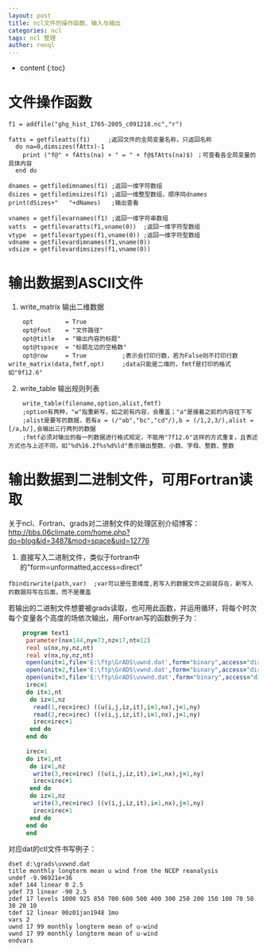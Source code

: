 ```yaml
---
layout: post
title: ncl文件的操作函数、输入与输出
categories: ncl
tags: ncl 整理
author: renql
---
```


* content
{:toc}

# 文件操作函数
```
f1 = addfile("ghg_hist_1765-2005_c091218.nc","r")
  
fatts = getfileatts(f1)     ;返回文件的全局变量名称，只返回名称
  do na=0,dimsizes(fAtts)-1
    print ("f@" + fAtts(na) + " = " + f@$fAtts(na)$) ；可查看各全局变量的具体内容
  end do
  
dnames = getfiledimnames(f1) ;返回一维字符数组
dsizes = getfiledimsizes(f1) ;返回一维整型数组，顺序同dnames
print(dSizes+"   "+dNames)   ;输出查看

vnames = getfilevarnames(f1) ;返回一维字符串数组
vatts  = getfilevaratts(f1,vname(0))  ;返回一维字符型数组
vtype  = getfilevartypes(f1,vname(0)) ;返回一维字符型数组
vdname = getfilevardimnames(f1,vname(0))
vdsize = getfilevardimsizes(f1,vname(0))
```




# 输出数据到ASCII文件
1. write_matrix 输出二维数据   
```
	opt 		= True
	opt@fout 	= "文件路径"
	opt@title 	= "输出内容的标题"
	opt@tspace  = "标题左边的空格数"
	opt@row 	= True 			;表示会打印行数，若为False则不打印行数
write_matrix(data,fmtf,opt)		;data只能是二维的，fmtf是打印的格式如"9f12.6"
```

2. write_table 输出规则列表
```
	write_table(filename,option,alist,fmtf)
	;option有两种，"w"指重新写，如之前有内容，会覆盖；"a"是接着之前的内容往下写
	;alist是要写的数据，若有a = (/"ab","bc","cd"/),b = (/1,2,3/),alist = [/a,b/],会输出三行两列的数据
	;fmtf必须对输出的每一列数据进行格式规定，不能用"7f12.6"这样的方式重复，且表述方式也与上述不同，如"%d%16.2f%s%d%ld"表示输出整数、小数、字母、整数、整数
```

# 输出数据到二进制文件，可用Fortran读取
关于ncl、Fortran、grads对二进制文件的处理区别介绍博客：<a href="http://bbs.06climate.com/home.php?do=blog&id=3487&mod=space&uid=12776" target="_blank"> http://bbs.06climate.com/home.php?do=blog&id=3487&mod=space&uid=12776 </a>

1.  直接写入二进制文件，类似于fortran中的"form=unformatted,access=direct"
```
fbindirwrite(path,var)  ;var可以是任意维度,若写入的数据文件之前就存在，新写入的数据将写在后面，而不是覆盖
```

若输出的二进制文件想要被grads读取，也可用此函数，并运用循环，将每个时次每个变量各个高度的场依次输出，用Fortran写的函数例子为：
```F90
    program text1
	 parameter(nx=144,ny=73,nz=17,nt=12)
	 real u(nx,ny,nz,nt)
	 real v(nx,ny,nz,nt)    
	 open(unit=1,file='E:\ftp\GrADS\uwnd.dat',form="binary",access="direct",recl=4*nx*ny)
	 open(unit=2,file='E:\ftp\GrADS\vwnd.dat',form="binary",access="direct",recl=4*nx*ny)
	 open(unit=3,file='E:\ftp\GrADS\uvwnd.dat',form="binary",access="direct",recl=4*nx*ny)
	 irec=1
	 do it=1,nt
	  do iz=1,nz
	   read(1,rec=irec) ((u(i,j,iz,it),i=1,nx),j=1,ny)
	   read(2,rec=irec) ((v(i,j,iz,it),i=1,nx),j=1,ny)
	   irec=irec+1
	  end do 
	 end do 
	 
	 irec=1
	 do it=1,nt 
	  do iz=1,nz
	   write(3,rec=irec) ((u(i,j,iz,it),i=1,nx),j=1,ny)
	   irec=irec+1
	  end do 
	  do iz=1,nz
	   write(3,rec=irec) ((v(i,j,iz,it),i=1,nx),j=1,ny)
	   irec=irec+1
	  end do 
	 end do
	 end 
```
对应dat的ctl文件书写例子：
```
dset d:\grads\uvwnd.dat
title monthly longterm mean u wind from the NCEP reanalysis
undef -9.96921e+36
xdef 144 linear 0 2.5
ydef 73 linear -90 2.5
zdef 17 levels 1000 925 850 700 600 500 400 300 250 200 150 100 70 50 30 20 10
tdef 12 linear 00z01jan1948 1mo
vars 2
uwnd 17 99 monthly longterm mean of u-wind
vwnd 17 99 monthly longterm mean of u-wind
endvars
```

